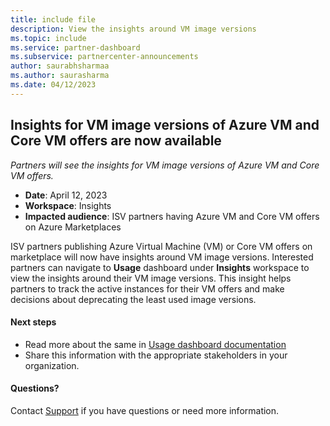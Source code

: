 ```yaml
---
title: include file
description: View the insights around VM image versions
ms.topic: include
ms.service: partner-dashboard
ms.subservice: partnercenter-announcements
author: saurabhsharmaa
ms.author: saurasharma
ms.date: 04/12/2023
---
```


## Insights for VM image versions of Azure VM and Core VM offers are now available

*Partners will see the insights for VM image versions of Azure VM and Core VM offers.*

- **Date**: April 12, 2023
- **Workspace**: Insights
- **Impacted audience**: ISV partners having Azure VM and Core VM offers on Azure Marketplaces

ISV partners publishing Azure Virtual Machine (VM) or Core VM offers on marketplace will now have insights around VM image versions. Interested partners can navigate to **Usage** dashboard under **Insights** workspace to view the insights around their VM image versions. This insight helps partners to track the active instances for their VM offers and make decisions about deprecating the least used image versions.

#### Next steps

- Read more about the same in [Usage dashboard documentation](/partner-center/marketplace/usage-dashboard)
- Share this information with the appropriate stakeholders in your organization.

#### Questions?

Contact [Support](https://partner.microsoft.com/dashboard/v2/support/servicerequests) if you have questions or need more information.
